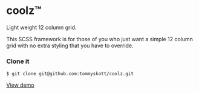 # coolz™

Light weight 12 column grid.

This SCSS framework is for those of you who just want a simple 12 column grid with no extra styling that you have to override.


### Clone it

	$ git clone git@github.com:tommyskott/coolz.git

[View demo](http://lab.tommyskott.se/coolz)